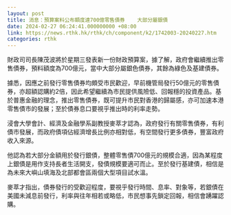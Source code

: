 ```yaml
---
layout: post
title: 消息：預算案料公布額度達700億零售債券    大部分屬銀債
date: 2024-02-27 06:24:41.000000000 +08:00
link: https://news.rthk.hk/rthk/ch/component/k2/1742003-20240227.htm
categories: rthk
---
```


財政司司長陳茂波將於星期三發表新一份財政預算案，據了解，政府會繼續推出零售債券，預料額度為700億元，當中大部分屬銀色債券，其餘為綠色及基建債券。

據悉，因應之前發行零售債券均頗受市民歡迎，早前機管局發行50億元的零售債券，亦超額認購約2倍，因此希望繼續為市民提供風險低、回報穩的投資產品。基於普惠金融的理念，推出零售債券，既可提升市民對香港的歸屬感，亦可加速本港零售債市的發展；至於債券息口要視乎推出時的利率走勢。

浸會大學會計、經濟及金融學系副教授麥萃才認為，政府發行有關零售債券，有利債市發展，而政府債項佔經濟增長比例亦相對低，有空間發行更多債券，豐富政府收入來源。

他認為若大部分金額用於發行銀債，整體零售債700億元的規模合適，因為某程度上銀債是用作支持長者生活開支，發債規模要適可而止。至於發行基建債，相信是為未來大嶼山填海及北部都會區兩個大型項目試水溫。

麥萃才指出，債券發行的受歡迎程度，要視乎發行時間、息率、對象等，若銀債在美國未減息前發行，利率與往年相若或略低，市民想事先鎖定回報，相信會踴躍認購。
